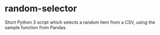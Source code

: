 # random-selector
Short Python 3 script which selects a random item from a CSV, using the sample function from Pandas.
